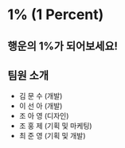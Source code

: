 # 1% (1 Percent)

## 행운의 1%가 되어보세요! 

## 팀원 소개

* 김 문 수 (개발)
* 이 선 아 (개발)
* 조 아 영 (디자인)
* 조 홍 제 (기획 및 마케팅)
* 최 준 영 (기획 및 개발)
